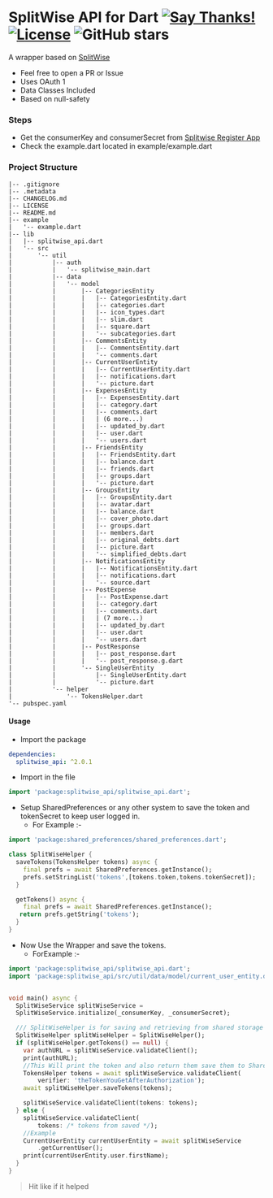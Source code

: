# SplitWise API for Dart [![Say Thanks!](https://img.shields.io/badge/Say%20Thanks-!-1EAEDB.svg)](https://saythanks.io/to/techysrthk%40gmail.com) [![License](https://img.shields.io/badge/license-MIT-orange.svg)](https://github.com/srthkpthk/splitwise_api/blob/master/LICENSE.md) ![GitHub stars](https://img.shields.io/github/stars/srthkpthk/splitwise_api)

A wrapper based on [SplitWise](http://dev.splitwise.com/#introduction)

- Feel free to open a PR or Issue
- Uses OAuth 1
- Data Classes Included
- Based on null-safety

###  Steps
 - Get the consumerKey and consumerSecret from [Splitwise Register App](https://secure.splitwise.com/apps)
 - Check the example.dart located in example/example.dart
 
 ### Project Structure
```text
|-- .gitignore
|-- .metadata
|-- CHANGELOG.md
|-- LICENSE
|-- README.md
|-- example
|   '-- example.dart
|-- lib
|   |-- splitwise_api.dart
|   '-- src
|       '-- util
|           |-- auth
|           |   '-- splitwise_main.dart
|           |-- data
|           |   '-- model
|           |       |-- CategoriesEntity
|           |       |   |-- CategoriesEntity.dart
|           |       |   |-- categories.dart
|           |       |   |-- icon_types.dart
|           |       |   |-- slim.dart
|           |       |   |-- square.dart
|           |       |   '-- subcategories.dart
|           |       |-- CommentsEntity
|           |       |   |-- CommentsEntity.dart
|           |       |   '-- comments.dart
|           |       |-- CurrentUserEntity
|           |       |   |-- CurrentUserEntity.dart
|           |       |   |-- notifications.dart
|           |       |   '-- picture.dart
|           |       |-- ExpensesEntity
|           |       |   |-- ExpensesEntity.dart
|           |       |   |-- category.dart
|           |       |   |-- comments.dart
|           |       |   | (6 more...)
|           |       |   |-- updated_by.dart
|           |       |   |-- user.dart
|           |       |   '-- users.dart
|           |       |-- FriendsEntity
|           |       |   |-- FriendsEntity.dart
|           |       |   |-- balance.dart
|           |       |   |-- friends.dart
|           |       |   |-- groups.dart
|           |       |   '-- picture.dart
|           |       |-- GroupsEntity
|           |       |   |-- GroupsEntity.dart
|           |       |   |-- avatar.dart
|           |       |   |-- balance.dart
|           |       |   |-- cover_photo.dart
|           |       |   |-- groups.dart
|           |       |   |-- members.dart
|           |       |   |-- original_debts.dart
|           |       |   |-- picture.dart
|           |       |   '-- simplified_debts.dart
|           |       |-- NotificationsEntity
|           |       |   |-- NotificationsEntity.dart
|           |       |   |-- notifications.dart
|           |       |   '-- source.dart
|           |       |-- PostExpense
|           |       |   |-- PostExpense.dart
|           |       |   |-- category.dart
|           |       |   |-- comments.dart
|           |       |   | (7 more...)
|           |       |   |-- updated_by.dart
|           |       |   |-- user.dart
|           |       |   '-- users.dart
|           |       |-- PostResponse
|           |       |   |-- post_response.dart
|           |       |   '-- post_response.g.dart
|           |       '-- SingleUserEntity
|           |           |-- SingleUserEntity.dart
|           |           '-- picture.dart
|           '-- helper
|               '-- TokensHelper.dart
'-- pubspec.yaml

```
#### Usage 
- Import the package 
```yaml
dependencies:
  splitwise_api: ^2.0.1
```
- Import in the file 

```dart
import 'package:splitwise_api/splitwise_api.dart';
```
- Setup SharedPreferences or any other system to save the token and tokenSecret to keep user logged in.
     -  For Example :-
```dart
import 'package:shared_preferences/shared_preferences.dart';

class SplitWiseHelper {
  saveTokens(TokensHelper tokens) async {
    final prefs = await SharedPreferences.getInstance();
    prefs.setStringList('tokens',[tokens.token,tokens.tokenSecret]);
  }

  getTokens() async {
    final prefs = await SharedPreferences.getInstance();
   return prefs.getString('tokens');
  }
}
```
- Now Use the Wrapper and save the tokens.
  - ForExample :-
```dart
import 'package:splitwise_api/splitwise_api.dart';
import 'package:splitwise_api/src/util/data/model/current_user_entity.dart';


void main() async {
  SplitWiseService splitWiseService =
  SplitWiseService.initialize(_consumerKey, _consumerSecret);

  /// SplitWiseHelper is for saving and retrieving from shared storage
  SplitWiseHelper splitWiseHelper = SplitWiseHelper();
  if (splitWiseHelper.getTokens() == null) {
    var authURL = splitWiseService.validateClient();
    print(authURL);
    //This Will print the token and also return them save them to Shared Prefs
    TokensHelper tokens = await splitWiseService.validateClient(
        verifier: 'theTokenYouGetAfterAuthorization');
    await splitWiseHelper.saveTokens(tokens);

    splitWiseService.validateClient(tokens: tokens);
  } else {
    splitWiseService.validateClient(
        tokens: /* tokens from saved */);
    //Example
    CurrentUserEntity currentUserEntity = await splitWiseService
        .getCurrentUser();
    print(currentUserEntity.user.firstName);
  }
}
```
> Hit like if it helped 

